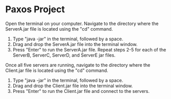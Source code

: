 # Paxos Project
Open the terminal on your computer.
Navigate to the directory where the ServerA.jar file is located using the "cd" command.

1) Type "java -jar" in the terminal, followed by a space.
2) Drag and drop the ServerA.jar file into the terminal window.
3) Press "Enter" to run the ServerA.jar file. Repeat steps 2-5 for each of the ServerB, ServerC, ServerD, and ServerE jar files.

Once all five servers are running, navigate to the directory where the Client.jar file is located using the "cd" command.

1) Type "java -jar" in the terminal, followed by a space.
2) Drag and drop the Client.jar file into the terminal window.
3) Press "Enter" to run the Client.jar file and connect to the servers.